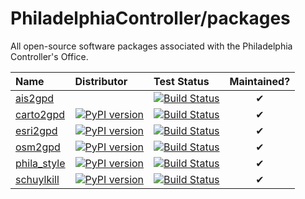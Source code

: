# PhiladelphiaController/packages

All open-source software packages associated with the Philadelphia Controller's Office.

| Name | Distributor | Test Status | Maintained? |
| :--- | :---------- | :---------- | :---------: |
| [ais2gpd](https://www.github.com/PhiladelphiaController/ais2gpd)| | [![Build Status](https://travis-ci.org/PhiladelphiaController/ais2gpd.png?branch=master)](https://travis-ci.org/PhiladelphiaController/ais2gpd) | ✔|
| [carto2gpd](https://www.github.com/PhiladelphiaController/carto2gpd)| [![PyPI version](https://img.shields.io/pypi/v/carto2gpd.svg)](https://pypi.org/project/carto2gpd)| [![Build Status](https://travis-ci.org/PhiladelphiaController/carto2gpd.png?branch=master)](https://travis-ci.org/PhiladelphiaController/carto2gpd) | ✔|
| [esri2gpd](https://www.github.com/PhiladelphiaController/esri2gpd)| [![PyPI version](https://img.shields.io/pypi/v/esri2gpd.svg)](https://pypi.org/project/esri2gpd)| [![Build Status](https://travis-ci.org/PhiladelphiaController/esri2gpd.png?branch=master)](https://travis-ci.org/PhiladelphiaController/esri2gpd) | ✔|
| [osm2gpd](https://www.github.com/PhiladelphiaController/osm2gpd)| [![PyPI version](https://img.shields.io/pypi/v/osm2gpd.svg)](https://pypi.org/project/osm2gpd)| [![Build Status](https://travis-ci.org/PhiladelphiaController/osm2gpd.png?branch=master)](https://travis-ci.org/PhiladelphiaController/osm2gpd) | ✔|
| [phila_style](https://www.github.com/PhiladelphiaController/phila_style)| [![PyPI version](https://img.shields.io/pypi/v/phila_style.svg)](https://pypi.org/project/phila_style)| [![Build Status](https://travis-ci.org/PhiladelphiaController/phila_style.png?branch=master)](https://travis-ci.org/PhiladelphiaController/phila_style) | ✔|
| [schuylkill](https://www.github.com/PhiladelphiaController/schuylkill)| [![PyPI version](https://img.shields.io/pypi/v/schuylkill.svg)](https://pypi.org/project/schuylkill)| [![Build Status](https://travis-ci.org/PhiladelphiaController/schuylkill.png?branch=master)](https://travis-ci.org/PhiladelphiaController/schuylkill) | ✔|